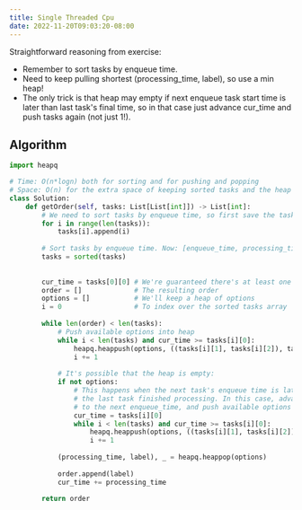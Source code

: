 ```yaml
---
title: Single Threaded Cpu
date: 2022-11-20T09:03:20-08:00
---
```


Straightforward reasoning from exercise:
- Remember to sort tasks by enqueue time.
- Need to keep pulling shortest (processing_time, label), so use a min heap!
- The only trick is that heap may empty if next enqueue task start time is later than last
  task's final time, so in that case just advance cur_time and push tasks again (not just 1!).

## Algorithm

```python
import heapq

# Time: O(n*logn) both for sorting and for pushing and popping
# Space: O(n) for the extra space of keeping sorted tasks and the heap
class Solution:
    def getOrder(self, tasks: List[List[int]]) -> List[int]:
        # We need to sort tasks by enqueue time, so first save the task label.
        for i in range(len(tasks)):
            tasks[i].append(i)
        
        # Sort tasks by enqueue time. Now: [enqueue_time, processing_time, label]
        tasks = sorted(tasks)
        
        
        cur_time = tasks[0][0] # We're guaranteed there's at least one task
        order = []             # The resulting order
        options = []           # We'll keep a heap of options
        i = 0                  # To index over the sorted tasks array
        
        while len(order) < len(tasks):
            # Push available options into heap
            while i < len(tasks) and cur_time >= tasks[i][0]:
                heapq.heappush(options, ((tasks[i][1], tasks[i][2]), tasks[i][0]))
                i += 1
            
            # It's possible that the heap is empty:
            if not options:
                # This happens when the next task's enqueue time is later than when
                # the last task finished processing. In this case, advance cur_time
                # to the next enqueue_time, and push available options again.
                cur_time = tasks[i][0]
                while i < len(tasks) and cur_time >= tasks[i][0]:
                    heapq.heappush(options, ((tasks[i][1], tasks[i][2]), tasks[i][0]))
                    i += 1
            
            (processing_time, label), _ = heapq.heappop(options)
            
            order.append(label)
            cur_time += processing_time
                        
        return order

```


